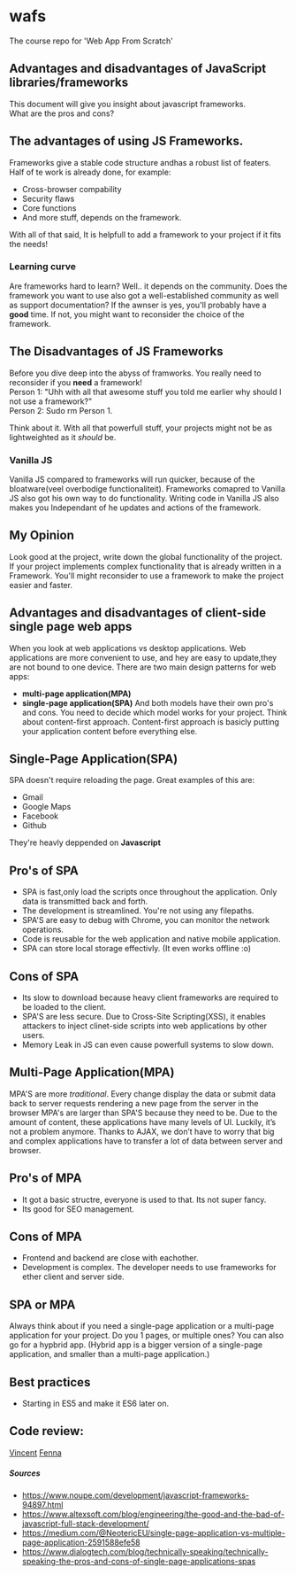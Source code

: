 # wafs
The course repo for 'Web App From Scratch'

## Advantages and disadvantages of JavaScript libraries/frameworks
This document will give you insight about javascript frameworks.  
What are the pros and cons?

## The advantages of using JS Frameworks.
Frameworks give a stable code structure andhas a robust list of featers.  
Half of te work is already done, for example:  
* Cross-browser compability
* Security flaws
* Core functions
* And more stuff, depends on the framework.

With all of that said, It is helpfull to add a framework to your project if it fits the needs!

### Learning curve
Are frameworks hard to learn? Well.. it depends on the community.
Does the framework you want to use also got a well-established community as well as support documentation?
If the awnser is yes, you'll probably have a **good** time.
If not, you might want to reconsider the choice of the framework.

## The Disadvantages of JS Frameworks
Before you dive deep into the abyss of framworks.
You really need to reconsider if you **need** a framework!  
Person 1: "Uhh with all that awesome stuff you told me earlier why should I not use a framework?"  
Person 2: Sudo rm  Person 1.

Think about it. With all that powerfull stuff, your projects might not be as lightweighted as it _should_ be.

### Vanilla JS
Vanilla JS compared to frameworks will run quicker, because of the bloatware(veel overbodige functionaliteit).
Frameworks comapred to Vanilla JS also got his own way to do functionality.
Writing code in Vanilla JS also makes you Independant of he updates and actions of the framework.

## My Opinion
Look good at the project, write down the global functionality of the project.  
If your project implements complex functionality that is already written in a Framework.
You'll might reconsider to use a framework to make the project easier and faster.

## Advantages and disadvantages of client-side single page web apps
When you look at web applications vs desktop applications.
Web applications are more convenient to use, and hey are easy to update,they are not bound to one device.
There are two main design patterns for web apps:
* **multi-page application(MPA)**
* **single-page application(SPA)**
And both models have their own pro's and cons.
You need to decide which model works for your project. Think about content-first approach.
Content-first approach is basicly putting your application content before everything else.

## Single-Page Application(SPA)
SPA doesn't require reloading the page. Great examples of this are:
* Gmail
* Google Maps
* Facebook
* Github

They're heavly deppended on **Javascript**

## Pro's of SPA
* SPA is fast,only load the scripts once throughout the application. Only data is transmitted back and forth.
* The development is streamlined. You're not using any filepaths.
* SPA'S are easy to debug with Chrome, you can monitor the network operations.
* Code is reusable for the web application and native mobile application.
* SPA can store local storage effectivly. (It even works offline :o)

## Cons of SPA
* Its slow to download because heavy client frameworks are required to be loaded to the client.
* SPA'S are less secure. Due to Cross-Site Scripting(XSS), it enables attackers to inject clinet-side scripts into web applications by other users.
* Memory Leak in JS can even cause powerfull systems to slow down.

## Multi-Page Application(MPA)
MPA'S are more _traditional_.
Every change display the data or submit data back to server requests rendering a new page from the server in the browser
MPA's are larger than SPA'S because they need to be.
Due to the amount of content, these applications have many levels of UI. Luckily, it’s not a problem anymore. Thanks to AJAX, we don’t have to worry that big and complex applications have to transfer a lot of data between server and browser.

## Pro's of MPA
*  It got a basic structre, everyone is used to that. Its not super fancy.
*  Its good for SEO management.

## Cons of MPA
* Frontend and backend are close with eachother.
* Development is complex. The developer needs to use frameworks for ether client and server side.

## SPA or MPA
Always think about if you need a single-page application or a multi-page application for your project.
Do you 1 pages, or multiple ones?
You can also go for a hypbrid app.
(Hybrid app is a bigger version of a single-page application, and smaller than a multi-page application.)

## Best practices
* Starting in ES5 and make it ES6 later on.

## Code review:
[Vincent](https://github.com/VincentKempers/wafs/commit/40ae4beb224a7ccadfaabebaf7b55f1b44281fca)
[Fenna](https://github.com/fennadew/wafs/commit/bc979d4ca1cfb3c2cfe5a688e063797a9dc5e6a8)
##### Sources
* https://www.noupe.com/development/javascript-frameworks-94897.html
* https://www.altexsoft.com/blog/engineering/the-good-and-the-bad-of-javascript-full-stack-development/
* https://medium.com/@NeotericEU/single-page-application-vs-multiple-page-application-2591588efe58
* https://www.dialogtech.com/blog/technically-speaking/technically-speaking-the-pros-and-cons-of-single-page-applications-spas
